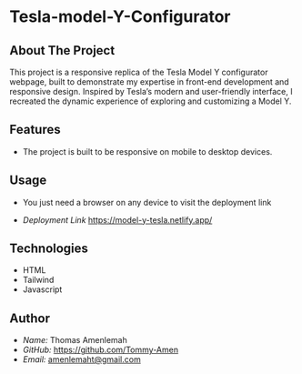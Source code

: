 # Tesla-model-Y-Configurator 

## About The Project

This project is a responsive replica of the Tesla Model Y configurator webpage, built to demonstrate my expertise in front-end development and responsive design. 
Inspired by Tesla’s modern and user-friendly interface, I recreated the dynamic experience of exploring and customizing a Model Y.

## Features

- The project is built to be responsive on mobile to desktop devices.

## Usage

- You just need a browser on any device to visit the
  deployment link

- _Deployment Link_
  <https://model-y-tesla.netlify.app/>

## Technologies

- HTML
- Tailwind
- Javascript

## Author

- _Name:_ Thomas Amenlemah
- _GitHub:_ <https://github.com/Tommy-Amen>
- _Email:_ amenlemaht@gmail.com
